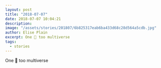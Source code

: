 ```yaml
---
layout: post
title: "2018-07-07"
date: 2018-07-07 10:04:21
description: 
image: "/assets/stories/201807/6b825317eab6ba433d68c28d564a5cdb.jpg"
author: Elise Plain
excerpt: One 🌳 too multiverse
tags: 
  - stories
---
```


One 🌳 too multiverse
<p></p>
